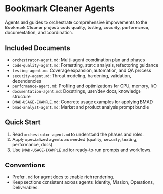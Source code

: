 # Bookmark Cleaner Agents

Agents and guides to orchestrate comprehensive improvements to the Bookmark Cleaner project: code quality, testing, security, performance, documentation, and coordination.

## Included Documents
- `orchestrator-agent.md`: Multi-agent coordination plan and phases
- `code-quality-agent.md`: Formatting, static analysis, refactoring guidance
- `testing-agent.md`: Coverage expansion, automation, and QA process
- `security-agent.md`: Threat modeling, hardening, validation, dependencies
- `performance-agent.md`: Profiling and optimizations for CPU, memory, I/O
- `documentation-agent.md`: Docstrings, user/dev docs, knowledge structure
- `BMAD-USAGE-EXAMPLE.md`: Concrete usage examples for applying BMAD
- `bmad-analyst-agent.md`: Market and product analysis prompt bundle

## Quick Start
1. Read `orchestrator-agent.md` to understand the phases and roles.
2. Apply specialized agents as needed (quality, security, testing, performance, docs).
3. Use `BMAD-USAGE-EXAMPLE.md` for ready-to-run prompts and workflows.

## Conventions
- Prefer `.md` for agent docs to enable rich rendering.
- Keep sections consistent across agents: Identity, Mission, Operations, Deliverables.
